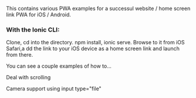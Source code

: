 This contains various PWA examples for a successul website / home screen link PWA for iOS / Android.


### With the Ionic CLI:

Clone, cd into the directory.  npm install, ionic serve.
Browse to it from iOS Safari,a dd the link to your iOS device as a home screen link and launch from there.

You can see a couple examples of how to...

Deal with scrolling

Camera support using input type="file"
